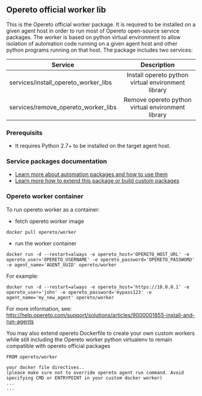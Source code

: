 ## Opereto official worker lib

This is the Opereto official worker package. It is required to be installed on a given agent host in order to run most of Opereto open-source service packages. The worker is based on python virtual environment to allow isolation of automation code running on a given agent host and other python programs running on that host. 
The package includes two services:

| Service                               | Description                                         |
| --------------------------------------|:---------------------------------------------------:| 
| services/install_opereto_worker_libs  | Install opereto python virtual environment library  | 
| services/remove_opereto_worker_libs   | Remove opereto python virtual environment library   | 


### Prerequisits
* It requires Python 2.7+ to be installed on the target agent host. 

### Service packages documentation
* [Learn more about automation packages and how to use them](http://help.opereto.com/support/solutions/articles/9000152583-an-overview-of-service-packages)
* [Learn more how to extend this package or build custom packages](http://help.opereto.com/support/solutions/articles/9000152584-build-and-maintain-custom-packages)


### Opereto worker container
To run opereto worker as a container:

* fetch opereto worker image
```console
docker pull opereto/worker
```


* run the worker container
```console
docker run -d --restart=always -e opereto_host='OPERETO_HOST_URL' -e opereto_user='OPERETO_USERNAME' -e opereto_password='OPERETO_PASSWORD' -e agent_name='AGENT_UUID' opereto/worker
```
For example:
```console
docker run -d --restart=always -e opereto_host='https://10.0.0.1' -e opereto_user='john' -e opereto_password='mypass123' -e agent_name='my_new_agent' opereto/worker
```

For more information, see: http://help.opereto.com/support/solutions/articles/9000001855-install-and-run-agents

You may also extend opereto Dockerfile to create your own custom workers while still including the Opereto worker python
virtualenv to remain compatible with opereto official packages

```
FROM opereto/worker

your docker file directives.. 
(please make sure not to override opereto agent run command. Avoid specifying CMD or ENTRYPOINT in your custom docker worker)
...  
...

```



